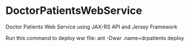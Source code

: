 # DoctorPatientsWebService
Doctor Patients Web Service using JAX-RS API and Jersey Framework

Run this command to deploy war file:
ant -Dwar .name=drpatients deploy
